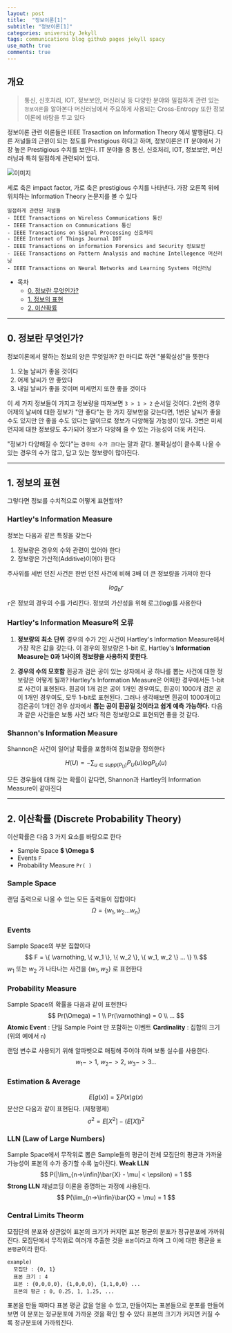 ```yaml
---
layout: post
title:  "정보이론[1]"
subtitle: "정보이론[1]"
categories: university Jekyll
tags: communications blog github pages jekyll spacy
use_math: true
comments: true
---
```


## 개요
> 통신, 신호처리, IOT, 정보보안, 머신러닝 등 다양한 분야와
> 밀접하게 관련 있는 `정보이론`을 알아본다
> 머신러닝에서 주요하게 사용되는 Cross-Entropy 또한 정보이론에 바탕을 두고 있다

정보이론 관련 이론들은 IEEE Trasaction on Information Theory 에서 발행된다.
다른 저널들의 근윈이 되는 정도를 Prestigious 하다고 하며, 정보이론은 IT 분야에서 가장 높은 Prestigious 수치를 보인다.
IT 분야들 중 통신, 신호처리, IOT, 정보보안, 머신러닝과 특히 밀접하게 관련되어 있다.

![이미지](https://ekspertos.github.io/assets/img/university/2022-04-22-information-theory.PNG "Information Theory Prestigious")

세로 축은 impact factor, 가로 축은 prestigious 수치를 나타낸다. 가장 오른쪽 위에 위치하는 Information Theory 논문지를 볼 수 있다

```
밀접하게 관련된 저널들
- IEEE Transactions on Wireless Communications 통신
- IEEE Transaction on Communications 통신
- IEEE Transactions on Signal Processing 신호처리
- IEEE Internet of Things Journal IOT
- IEEE Transactions on information Forensics and Security 정보보안
- IEEE Transactions on Pattern Analysis and machine Intellegence 머신러닝
- IEEE Transactions on Neural Networks and Learning Systems 머신러닝
```


- 목차
  - [0. 정보란 무엇인가?](#0-정보란-무엇인가)
  - [1. 정보의 표현](#1-정보의-표현)
  - [2. 이산확률](#2-이산확률-discrete-probability-theory)


---

## 0. 정보란 무엇인가?

정보이론에서 말하는 정보의 양은 무엇일까? 한 마디로 하면 "불확실성"을 뜻한다
1. 오늘 날씨가 좋을 것이다
2. 어제 날씨가 안 좋았다
3. 내일 날씨가 좋을 것이며 미세먼지 또한 좋을 것이다

이 세 가지 정보들이 가지고 정보량을 따져보면 `3 > 1 > 2` 순서일 것이다.
2번의 경우 어제의 날씨에 대한 정보가 "안 좋다"는 한 가지 정보만을 갖는다면,
1번은 날씨가 좋을 수도 있지만 안 좋을 수도 있다는 말이므로 정보가 다양해질 가능성이 있다.
3번은 미세먼지에 대한 정보량도 추가되어 정보가 다양해 줄 수 있는 가능성이 더욱 커진다.

"정보가 다양해질 수 있다"는 `경우의 수가 크다`는 말과 같다.
불확실성이 클수록 나올 수 있는 경우의 수가 많고, 담고 있는 정보량이 많아진다.

---
## 1. 정보의 표현
그렇다면 정보를 수치적으로 어떻게 표현할까?

### Hartley's Information Measure
정보는 다음과 같은 특징을 갖는다
  1. 정보량은 경우의 수와 관련이 있어야 한다
  2. 정보량은 가산적(Additive)이어야 한다

주사위를 세번 던진 사건은 한번 던진 사건에 비해 3배 더 큰 정보량을 가져야 한다

$$
log_b r
$$

`r`은 정보의 경우의 수를 가리킨다. 정보의 가산성을 위해 로그(log)를 사용한다

### Hartley's Information Measure의 오류

1. __정보량의 최소 단위__
  경우의 수가 2인 사건이 Hartley's Information Measure에서 가장 작은 값을 갖는다.
  이 경우의 정보량은 1-bit 로, Hartley's __Information Measure는 0과 1사이의 정보량을 사용하지 못한다__.

2. __경우의 수의 모호함__
  흰공과 검은 공이 있는 상자에서 공 하나를 뽑는 사건에 대한 정보량은 어떻게 될까?
  Hartley's Information Measure은 어떠한 경우에서든 1-bit 로 사건이 표현된다.
  흰공이 1개 검은 공이 1개인 경우여도, 흰공이 1000개 검은 공이 1개인 경우여도, 모두 1-bit로 표현된다.
  그러나 생각해보면 흰공이 1000개이고 검은공이 1개인 경우 상자에서 __뽑는 공이 흰공일 것이라고 쉽게 예측 가능하다.__
  다음과 같은 사건들은 보통 사건 보다 적은 정보량으로 표현되면 좋을 것 같다.

###  Shannon's Information Measure
Shannon은 사건이 일어날 확률을 포함하여 점보량을 정의한다

$$
H(U) = - \sum_{u \in supp(P_U)} P_U(u) log P_U(u)
$$

모든 경우들에 대해 갖는 확률이 같다면, Shannon과 Hartley의 Information Measure이 같아진다

---
## 2. 이산확률 (Discrete Probability Theory)
이산확률은 다음 3 가지 요소를 바탕으로 한다
- Sample Space  __$ \Omega $__
- Events `F`
- Probability Measure `Pr( )`

### Sample Space
랜덤 출력으로 나올 수 있는 모든 출력들이 집합이다
$$
\Omega = \{ w_1,w_2 ... w_n \}
$$

### Events
Sample Space의 부분 집합이다
$$
F = \{ \varnothing, \{ w_1 \}, \{ w_2 \}, \{ w_1, w_2 \} ... \} \\
$$
$w_1$ 또는 $w_2$ 가 나타나는 사건을 $\{ w_1, w_2 \}$ 로 표현한다

### Probability Measure
Sample Space의 확률을 다음과 같이 표현한다
$$
Pr(\Omega) = 1 \\
Pr(\varnothing) = 0 \\
...
$$
__Atomic Event__ : 단일 Sample Point 만 포함하는 이벤트
__Cardinality__ : 집합의 크기 (위의 예에서 `n`)

랜덤 변수로 사용되기 위해 알파벳으로 매핑해 주어야 하며 보통 실수를 사용한다.
$$
w_1 -> 1, \ w_2 ->2, \ w_3 -> 3 ...
$$

### Estimation & Average
$$
E[g(x)] = \sum P(x)g(x)
$$
분산은 다음과 같이 표현된다. (제평평제)
$$
\sigma^2 = E[X^2] - (E[X])^2
$$

### LLN (Law of Large Numbers)
Sample Space에서 무작위로 뽑은 Sample들의 평균이 전체 모집단의 평균과 가까울 가능성이
표본의 수가 증가할 수록 높아진다.
__Weak LLN__
$$
P(|\lim_{n->\infin}\bar{X} - \mu| < \epsilon) = 1
$$
__Strong LLN__
채널코딩 이론을 증명하는 과정에 사용된다.
$$
P(\lim_{n->\infin}\bar{X} = \mu) = 1
$$

### Central Limits Theorm
모집단의 분포와 상관없이 표본의 크기가 커지면 표본 평균의 분포가 정규분포에 가까워진다.
모집단에서 무작위로 여러개 추출한 것을 `표본`이라고 하며 그 이에 대한 평균을 `표본평균`이라 한다.

```
example)
  모집단 : {0, 1}
  표본 크기 : 4
  표본 : {0,0,0,0}, {1,0,0,0}, {1,1,0,0} ...
  표본의 평균 : 0, 0.25, 1, 1.25, ...
```
표본을 만들 때마다 표본 평균 값을 얻을 수 있고, 만들어지는 표본들으로 분포를 만들어보면 이 분포는 정규분포에 가까운 것을 확인 할 수 있다
표본의 크기가 커지면 커질 수록 정규분포에 가까워진다.

